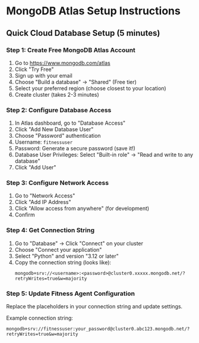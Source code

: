 # MongoDB Atlas Setup Instructions

## Quick Cloud Database Setup (5 minutes)

### Step 1: Create Free MongoDB Atlas Account
1. Go to https://www.mongodb.com/atlas
2. Click "Try Free"
3. Sign up with your email
4. Choose "Build a database" → "Shared" (Free tier)
5. Select your preferred region (choose closest to your location)
6. Create cluster (takes 2-3 minutes)

### Step 2: Configure Database Access
1. In Atlas dashboard, go to "Database Access"
2. Click "Add New Database User"
3. Choose "Password" authentication
4. Username: `fitnessuser`
5. Password: Generate a secure password (save it!)
6. Database User Privileges: Select "Built-in role" → "Read and write to any database"
7. Click "Add User"

### Step 3: Configure Network Access
1. Go to "Network Access"
2. Click "Add IP Address"
3. Click "Allow access from anywhere" (for development)
4. Confirm

### Step 4: Get Connection String
1. Go to "Database" → Click "Connect" on your cluster
2. Choose "Connect your application"
3. Select "Python" and version "3.12 or later"
4. Copy the connection string (looks like):
   ```
   mongodb+srv://<username>:<password>@cluster0.xxxxx.mongodb.net/?retryWrites=true&w=majority
   ```

### Step 5: Update Fitness Agent Configuration
Replace the placeholders in your connection string and update settings.

Example connection string:
```
mongodb+srv://fitnessuser:your_password@cluster0.abc123.mongodb.net/?retryWrites=true&w=majority
```